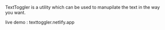 TextToggler is a utility which can be used to manupilate the text in the way you want.


live demo : texttoggler.netlify.app
